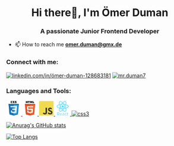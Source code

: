 
<h1 align="center">Hi there👋, I'm Ömer Duman</h1>
<h3 align="center">A passionate Junior Frontend Developer</h3>


- 📫 How to reach me **omer.duman@gmx.de**

<h3 align="left">Connect with me:</h3>
<p align="left">
<a href="https://linkedin.com/in/%C3%B6mer-duman-128683181/" target="blank"><img align="center" src="https://raw.githubusercontent.com/rahuldkjain/github-profile-readme-generator/master/src/images/icons/Social/linked-in-alt.svg" alt="linkedin.com/in/ömer-duman-128683181" height="30" width="40" /></a>
<a href="https://www.instagram.com/mr.duman7/" target="blank"><img align="center" src="https://raw.githubusercontent.com/rahuldkjain/github-profile-readme-generator/master/src/images/icons/Social/instagram.svg" alt="mr.duman7" height="30" width="40" /></a>
</p>

<h3 align="left">Languages and Tools:</h3>
<p align="left"> <a href="https://www.w3schools.com/css/" target="_blank" rel="noreferrer"> <img src="https://raw.githubusercontent.com/devicons/devicon/master/icons/css3/css3-original-wordmark.svg" alt="css3" width="40" height="40"/> </a> <a href="https://www.w3.org/html/" target="_blank" rel="noreferrer"> <img src="https://raw.githubusercontent.com/devicons/devicon/master/icons/html5/html5-original-wordmark.svg" alt="html5" width="40" height="40"/> </a>  <a href="https://developer.mozilla.org/en-US/docs/Web/JavaScript" target="_blank" rel="noreferrer"> <img src="https://raw.githubusercontent.com/devicons/devicon/master/icons/javascript/javascript-original.svg" alt="javascript" width="40" height="40"/> </a> <a href="https://reactjs.org/" target="_blank" rel="noreferrer"> <img src="https://raw.githubusercontent.com/devicons/devicon/master/icons/react/react-original-wordmark.svg" alt="react" width="40" height="40"/> </a> <a href="https://www.w3schools.com/css/" target="_blank" rel="noreferrer"> <img src="[https://raw.githubusercontent.com/devicons/devicon/master/icons/css3/css3-original-wordmark.svg](https://nl.wikipedia.org/wiki/TypeScript#/media/Bestand:Typescript_logo_2020.svg)" alt="css3" width="40" height="40"/> </a>  </p>

[![Anurag's GitHub stats](https://github-readme-stats.vercel.app/api?username=mrduman)](https://github.com/anuraghazra/github-readme-stats)

[![Top Langs](https://github-readme-stats.vercel.app/api/top-langs/?username=mrduman&exclude_repo=github-readme-stats,anuraghazra.github.io)](https://github.com/mrduman/github-readme-stats)
